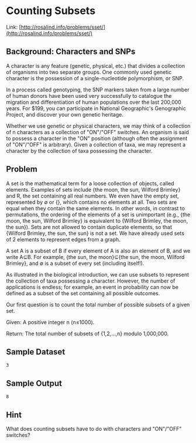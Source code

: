 # Counting Subsets

Link: [http://rosalind.info/problems/sset/](http://rosalind.info/problems/sset/)

## Background: Characters and SNPs

A character is any feature (genetic, physical, etc.) that divides a collection of organisms into two separate groups. One commonly used genetic character is the possession of a single-nucleotide polymorphism, or SNP.

In a process called genotyping, the SNP markers taken from a large number of human donors have been used very successfully to catalogue the migration and differentiation of human populations over the last 200,000 years. For $199, you can participate in National Geographic's Genographic Project, and discover your own genetic heritage.

Whether we use genetic or physical characters, we may think of a collection of n characters as a collection of "ON"/"OFF" switches. An organism is said to possess a character in the "ON" position (although often the assignment of "ON"/"OFF" is arbitrary). Given a collection of taxa, we may represent a character by the collection of taxa possessing the character.

## Problem

A set is the mathematical term for a loose collection of objects, called elements. Examples of sets include {the moon, the sun, Wilford Brimley} and R, the set containing all real numbers. We even have the empty set, represented by ∅ or {}, which contains no elements at all. Two sets are equal when they contain the same elements. In other words, in contrast to permutations, the ordering of the elements of a set is unimportant (e.g., {the moon, the sun, Wilford Brimley} is equivalent to {Wilford Brimley, the moon, the sun}). Sets are not allowed to contain duplicate elements, so that {Wilford Brimley, the sun, the sun} is not a set. We have already used sets of 2 elements to represent edges from a graph.

A set A is a subset of B if every element of A is also an element of B, and we write A⊆B. For example, {the sun, the moon}⊆{the sun, the moon, Wilford Brimley}, and ∅ is a subset of every set (including itself!).

As illustrated in the biological introduction, we can use subsets to represent the collection of taxa possessing a character. However, the number of applications is endless; for example, an event in probability can now be defined as a subset of the set containing all possible outcomes.

Our first question is to count the total number of possible subsets of a given set.

Given: A positive integer n (n≤1000).

Return: The total number of subsets of {1,2,…,n} modulo 1,000,000.

## Sample Dataset

```
3
```

## Sample Output

```
8
```

## Hint

What does counting subsets have to do with characters and "ON"/"OFF" switches?